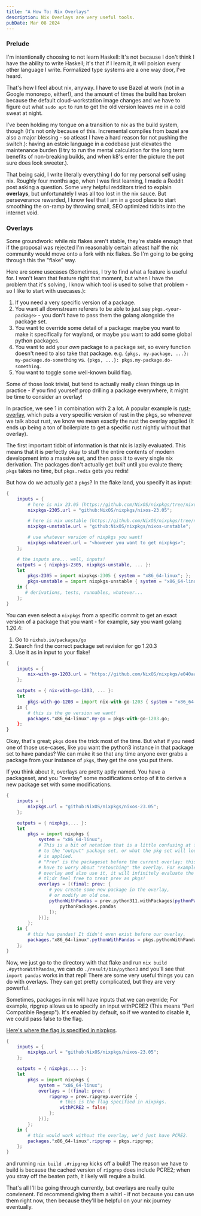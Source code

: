 ```yaml
---
title: "A How To: Nix Overlays"
description: Nix Overlays are very useful tools.
pubDate: Mar 08 2024
---
```


### Prelude

I'm intentionally choosing to not learn Haskell: It's not because I don't think I have the ability to write Haskell; it's that if I learn it, it will poision every other language I write. Formalized type systems are a one way door, I've heard.

That's how I feel about nix, anyway. I have to use Bazel at work (not in a Google monorepo, either!), and the amount of times the build has broken because the default cloud-workstation image changes and we have to figure out what `sudo apt` to run to get the old version leaves me in a cold sweat at night. 

I've been holding my tongue on a transition to nix as the build system, though (It's not only because of this. Incremental compiles from bazel are also a major blessing - so atleast I have a hard reason for not pushing the switch.): having an estoic language in a codebase just elevates the maintenance burden (I try to run the mental calculation for the long term benefits of non-breaking builds, and when k8's enter the picture the pot sure does look sweeter.).

That being said, I write literally everything I do for my personal self using nix. Roughly four months ago, when I was first learning, I made a Reddit post asking a question. Some very helpful redditors tried to explain **overlays**, but unfortunately I was all too lost in the nix sauce. But perseverance rewarded, I know feel that I am in a good place to start smoothing the on-ramp by throwing small, SEO optimized tidbits into the internet void.

### Overlays

Some groundwork: while nix flakes aren't stable, they're stable enough that if the proposal was rejected I'm reasonably certain atleast half the nix community would move onto a fork with nix flakes. So I'm going to be going through this the "flake" way.

Here are some usecases (Sometimes, I try to find what a feature is useful for. I won't learn that feature right that moment, but when I have the problem that it's solving, I know which tool is used to solve that problem - so I like to start with usecases.): 

1. If you need a very specific version of a package.
2. You want all downstream referers to be able to just say `pkgs.<your-package>` - you don't have to pass them the golang alongside the package set. 
3. You want to override some detail of a package: maybe you want to make it specifically for wayland, or maybe you want to add some global python packages.
4. You want to add your _own_ package to a package set, so every function doesn't need to also take that package. e.g. `{pkgs, my-package, ...}: my-package.do-something` vs. `{pkgs, ...}: pkgs.my-package.do-something`. 
5. You want to toggle some well-known build flag.

Some of those look trivial, but tend to actually really clean things up in practice - if you find yourself prop drilling a package everywhere, it might be time to consider an overlay!

In practice, we see 1 in combination with 2 a lot. A popular example is [rust-overlay](https://github.com/oxalica/rust-overlay), which puts a very specific version of rust in the pkgs, so whenever we talk about rust, we know we mean exactly the rust the overlay applied (It ends up being a ton of boilerplate to get a specific rust nightly without that overlay).

The first important tidbit of information is that nix is lazily evaluated. This means that it is perfectly okay to stuff the entire contents of modern development into a massive set, and then pass it to every single nix derivation. The packages don't actually get _built_ until you evalute them; `pkgs` takes no time, but `pkgs.redis` gets you redis!

But how do we actually _get_ a `pkgs`? In the flake land, you specify it as input:

```nix
{
    inputs = {
        # here is nix 23.05 (https://github.com/NixOS/nixpkgs/tree/nixos-23.05)
        nixpkgs-2305.url = "github:NixOS/nixpkgs/nixos-23.05";

        # here is nix unstable (https://github.com/NixOS/nixpkgs/tree/nixos-unstable)
        nixpkgs-unstable.url = "github:NixOS/nixpkgs/nixos-unstable";

        # use whatever version of nixpkgs you want!
        nixpkgs-whatever.url = "<however you want to get nixpkgs>";
    };

    # the inputs are... well, inputs!
    outputs = { nixpkgs-2305, nixpkgs-unstable, ... }: 
    let
        pkgs-2305 = import nixpkgs-2305 { system = "x86_64-linux"; };
        pkgs-unstable = import nixpkgs-unstable { system = "x86_64-linux"; };
    in {
       # derivations, tests, runnables, whatever... 
    };
}
```

You can even select a `nixpkgs` from a specific commit to get an exact version of a package that you want - for example, say you want golang 1.20.4: 

1. Go to `nixhub.io/packages/go`
2. Search find the correct package set revision for go 1.20.3
3. Use it as in input to your flake!


```nix
{
    inputs = {
        nix-with-go-1203.url = "https://github.com/NixOS/nixpkgs/e040aab15638aaf8d0786894851a2b1ca09a7baf";
    };

    outputs = { nix-with-go-1203, ... }: 
    let
        pkgs-with-go-1203 = import nix-with-go-1203 { system = "x86_64-linux"; };
    in {
        # this is the go version we want!
        packages."x86_64-linux".my-go = pkgs-with-go-1203.go;
    };
}
```

Okay, that's great; `pkgs` does the trick most of the time. But what if you need one of those use-cases, like you want the python3 instance in that package set to have pandas? We can make it so that any time anyone ever grabs a package from your instance of `pkgs`, they get the one you put there.

If you think about it, overlays are pretty aptly named. You have a packageset, and you "overlay" some modifications ontop of it to derive a new package set with some modifications.

```nix
{
    inputs = {
        nixpkgs.url = "github:NixOS/nixpkgs/nixos-23.05";
    };

    outputs = { nixpkgs,... }: 
    let
        pkgs = import nixpkgs { 
            system = "x86_64-linux"; 
            # This is a bit of notation that is a little confusing at first. `final` refers 
            # to the "output" package set, or what the pkg set will look like after the overlay
            # is applied. 
            # "Prev" is the packageset before the current overlay; this is helpful because we don't
            # have to worry about "retouching" the overlay. For example, if we set `final.a` in the
            # overlay and also use it, it will infinitely evaluate the overlay.
            # tl;dr feel free to treat prev as pkgs!
            overlays = [(final: prev: {
                # you create some new package in the overlay,
                # or modify an old one.
                pythonWithPandas = prev.python311.withPackages(pythonPackages: [ 
                    pythonPackages.pandas 
                ]);
            })];
        };
    in {
        # this has pandas! It didn't even exist before our overlay.
        packages."x86_64-linux".pythonWithPandas = pkgs.pythonWithPandas;
    };
}
```

Now, we just go to the directory with that flake and run `nix build .#pythonWithPandas`, we can do `./result/bin/python3`  and you'll see that `import pandas` works in that repl! There are some very useful things you can do with overlays. They can get pretty complicated, but they are very powerful.

Sometimes, packages in nix will have inputs that we can override; For example, ripgrep allows us to specify an input withPCRE2 (This means "Perl Compatible Regexp"). It's enabled by default, so if we wanted to disable it, we could pass false to the flag.

[Here's where the flag is specified in nixpkgs](https://github.com/NixOS/nixpkgs/blob/de66856bf823415928efe2088c1cc125fce7fffc/pkgs/tools/text/ripgrep/default.nix#L8C3-L8C12).


```nix
{
    inputs = {
        nixpkgs.url = "github:NixOS/nixpkgs/nixos-23.05";
    };

    outputs = { nixpkgs,... }: 
    let
        pkgs = import nixpkgs { 
            system = "x86_64-linux"; 
            overlays = [(final: prev: {
                ripgrep = prev.ripgrep.override {
                    # this is the flag specified in nixpkgs.
                    withPCRE2 = false;
                };
            })];
        };
    in {
        # this would work without the overlay, we'd just have PCRE2.
        packages."x86_64-linux".ripgrep = pkgs.ripgrep;
    };
}
```

and running `nix build .#ripgrep` kicks off a build! The reason we have to build is because the cached version of `ripgrep` does include PCRE2; when you stray off the beaten path, it likely will require a build. 

That's all I'll be going through currently, but overlays are really quite convienent. I'd recommend giving them a whirl - if not because you can use them right now, then because they'll be helpful on your nix journey eventually.


